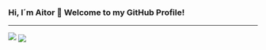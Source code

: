 ### Hi, I´m Aitor 👋 Welcome to my GitHub Profile!
<hr/>

<!--
**Aitorgb/Aitorgb** is a ✨ _special_ ✨ repository because its `README.md` (this file) appears on your GitHub profile.

Here are some ideas to get you started:

- 🔭 I’m currently working on ...
- 🌱 I’m currently learning ...
- 👯 I’m looking to collaborate on ...
- 🤔 I’m looking for help with ...
- 💬 Ask me about ...
- 📫 How to reach me: ...
- 😄 Pronouns: ...
- ⚡ Fun fact: ...
-->
<img src="https://github-readme-stats.vercel.app/api/top-langs/?username=Aitorgb&theme=prussian" />
<img align="center" src="https://github-readme-stats.vercel.app/api?username=Aitorgb&theme=prussian&show_icons=true" />


